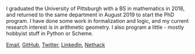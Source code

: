I graduated the University of Pittsburgh with a BS in mathematics in 2018, and returned to the same department in August 2019 to start the PhD program. I have done some work in formalization and logic, and my current research interest is in arithmetic geometry. I also program a little - mostly hobbyist stuff in Python or Scheme.

[Email](mailto:ajt66@pitt.edu), [GitHub]( https://almostnever.github.com), [Twitter](https://twitter.com/turngod), [LinkedIn](https://www.linkedin.com/in/andrew-tindall-74768812a/), [Nethack](http://www.alt.org/nethack/player-all.php?player=AlmostNever&sort=1)

